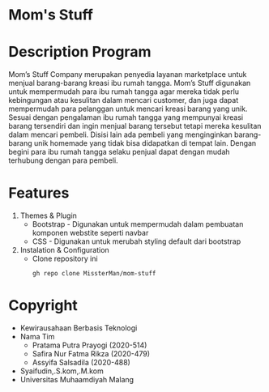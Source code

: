 # Mom's Stuff

# Description Program
Mom’s Stuff Company merupakan penyedia layanan marketplace untuk menjual barang-barang kreasi ibu rumah tangga. Mom’s Stuff digunakan untuk mempermudah para ibu rumah tangga agar mereka tidak perlu kebingungan atau kesulitan dalam mencari customer, dan juga dapat mempermudah para pelanggan untuk mencari kreasi barang yang unik.
Sesuai dengan pengalaman ibu rumah tangga yang mempunyai kreasi barang tersendiri dan ingin menjual barang tersebut tetapi mereka kesulitan dalam mencari pembeli. Disisi lain ada pembeli yang menginginkan barang-barang unik homemade yang tidak bisa didapatkan di tempat lain. Dengan begini para ibu rumah tangga selaku penjual dapat dengan mudah terhubung dengan para pembeli.

# Features
1. Themes & Plugin
    - Bootstrap
          - Digunakan untuk mempermudah dalam pembuatan komponen webstite seperti navbar
    - CSS
          - Digunakan untuk merubah styling default dari bootstrap
2. Instalation & Configuration
    - Clone repository ini
      ``` 
      gh repo clone MissterMan/mom-stuff
      ```

# Copyright
   - Kewirausahaan Berbasis Teknologi
   - Nama Tim
        - Pratama Putra Prayogi (2020-514)
        - Safira Nur Fatma Rikza (2020-479)
        - Assyifa Salsadila (2020-488)
  - Syaifudin,.S.kom,.M.kom
  - Universitas Muhaamdiyah Malang
